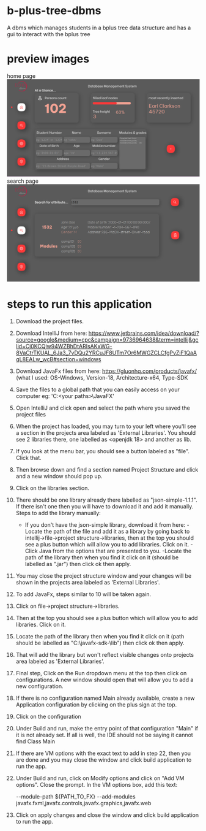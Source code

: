 # b-plus-tree-dbms
A dbms which manages students in a bplus tree data structure and has a gui to interact with the bplus tree

# preview images
home page
![home page](presentation-img/home.png "home page")
search page
![home page](presentation-img/search.png "search page")

# steps to run this application

1.  Download the project files.
2.  Download IntelliJ from here: https://www.jetbrains.com/idea/download/?source=google&medium=cpc&campaign=9736964638&term=intellij&gclid=Cj0KCQjw94WZBhDtARIsAKxWG-8VaCtrTKUAL_6Ja3_7vDQu2YRCuJF8UTm7Or6MWGZCLCfgPvZiF1QaAqL8EALw_wcB#section=windows
3.  Download JavaFx files from here: https://gluonhq.com/products/javafx/ (what I used: OS-Windows, Version-18, Architecture-x64, Type-SDK
4.  Save the files to a global path that you can easily access on your computer eg: 'C:\<your paths>\JavaFX'
5.  Open IntelliJ and click open and select the path where you saved the project files
6.  When the project has loaded, you may turn to your left where you'll see a section in the projects area labeled as 'External Libraries'. You should see 2 libraries there, one labelled as  <openjdk 18> and another as lib. 
7. If you look at the menu bar, you should see a button labeled as "file". Click that.
8. Then browse down and find a section named Project Structure and click and a new window should pop up.
9. Click on the libraries section.
10. There should be one library already there labelled as "json-simple-1.1.1". If there isn't one then you will have to download it and add it manually.
    Steps to add the library manually: 
      - If you don't have the json-simple library, download it from here:
      -Locate the path of the file and add it as a library by going back to intellij->file->project structure->libraries, then at the top you should see a plus button          which will allow you to add libraries. Click on it. 
      -Click Java from the options that are presented to you.
      -Locate the path of the library then when you find it click on it (should be labelled as "<library-name>.jar") then click ok then apply.
11. You may close the project structure window and your changes will be shown in the projects area labeled as 'External Libraries'.
12. To add JavaFx, steps similar to 10 will be taken again.
13. Click on file->project structure->libraries.
14. Then at the top you should see a plus button which will allow you to add libraries. Click on it. 
15. Locate the path of the library then when you find it click on it (path should be labelled as "C:<your paths>\javafx-sdk-<version>\lib") then click ok then apply.
16. That will add the library but won't reflect visible changes onto projects area labeled as 'External Libraries'.
17. Final step, Click on the Run dropdown menu at the top then click on configurations. A new window should open that will allow you to add a new configuration.
18. If there is no configuration named Main already available, create a new Application configuration by clicking on the plus sign at the top.
19. Click on the configuration
20. Under Build and run, make the entry point of that configuration "Main" if it is not already set. If all is well, the IDE should not be saying it cannot find Class Main
21. If there are VM options with the exact text to add in step 22, then you are done and you may close the window and click build application to run the app.
22. Under Build and run, click on Modify options and click on "Add VM options". Close the prompt. In the VM options box, add this text:
 
    --module-path
    ${PATH_TO_FX}
    --add-modules
    javafx.fxml,javafx.controls,javafx.graphics,javafx.web
 23. Click on apply changes and close the window and click build application to run the app.
